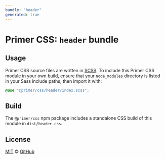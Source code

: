 ```yaml
---
bundle: "header"
generated: true
---
```


# Primer CSS: `header` bundle

## Usage

Primer CSS source files are written in [SCSS]. To include this Primer CSS module in your own build, ensure that your `node_modules` directory is listed in your Sass include paths, then import it with:

```scss
@use "@primer/css/header/index.scss";
```

## Build

The `@primer/css` npm package includes a standalone CSS build of this module in `dist/header.css`.

## License

[MIT](https://github.com/primer/css/blob/main/LICENSE) &copy; [GitHub](https://github.com/)


[scss]: https://sass-lang.com/documentation/syntax#scss
